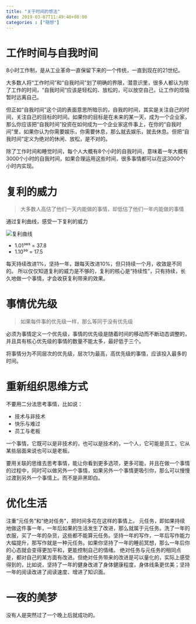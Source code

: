 ```yaml
---
title: "关于时间的想法"
date: 2019-03-07T11:49:40+08:00
categories : ["随想"]
---
```


# 工作时间与自我时间

8小时工作制，是从工业革命一直保留下来的一个传统，一直到现在的21世纪。

大多数人将“工作时间”和“自我时间”划了明确的界限，潜意识里，很多人都认为除了工作的时间，“自我时间“应该是轻松的、放松的，可以放空自己，让工作的烦恼暂时远离自己。

但正如“自我时间”这个词的表面意思所暗示的，自我的时间，其实是关注自己的时间，关注自己的目标的时间。如果你的目标是在未来的某一天，成为一个企业家，那么你应该把“自我时间”投资在如何成为一个企业家这件事上，在你的“自我时间”里，如果你认为你需要娱乐，你需要休息，那么就去娱乐，就去休息。但把“自我时间”定义为绝对的休闲、放松，是不对的。

除了工作时间和睡觉时间，每个人大概有8个小时的自我时间，意味着一年大概有3000个小时的自我时间，如果合理运用这些时间，很多事情都可以在这3000个小时内实现。

# 复利的威力

> 大多数人高估了他们一天内能做的事情，却低估了他们一年内能做的事情


通过复利曲线，感受一下复利的威力

![复利曲线](/assets/about-time/compound.jpg)

- 1.01³⁶⁵ = 37.8
- 1.10³⁰ = 17.5

每天持续改进1%，坚持一年，跟每天改进10%，但只持续一个月，收效是不同的。
所以仅仅知道复利的威力是不够的，复利的核心是“持续性”，只有持续，长久地做一个事情，才会收获复利带来的效果。

# 事情优先级


> 如果每件事的优先级一样，那么等同于没有优先级


必须为事情定义一个优先级，事情的优先级是随着时间的移动而不断动态调整的，并且具有核心优先级的事情的数量不能太多，最好低于三个。

将事情分为不同层次的优先级，层次1为最高，高优先级的事情，应该投入最多的时间。

# 重新组织思维方式

不要用二分法思考事情，比如说：

- 技术与非技术
- 快乐与难过
- 员工与老板

一个事情，它既可以是非技术的，也可以是技术的，一个人，它可能是员工，它从某些层面来说也可以是老板。

要用关联的思维去思考事情，能让你看到更多选项，更多可能，并且在做一个事情的过程中，同时可以做另外一个事情，如果另外一个事情更吸引你，那么可以慢慢过渡到另外一个事情上。而不是非黑即白。

# 优化生活
注重“元任务”和“绝对任务”，把时间多花在这样的事情上。
元任务，即如果持续地做这件事一年，一年后如果的生活发生了改进，那么就属于元任务。洗了一年的衣服，买了一年的杂货，这些都不能算元任务。坚持一年的写作，一年后写作能力大幅提升，那写作就是一种元任务。如果你坚持了一年的睡前冥想，那么一年后你的心态就会变得更加平和，更能控制自己的情绪。
绝对任务与元任务的相同点是，都对自己的某方面有改进。但绝对任务带来的改进是可以量化的，实际上感受得到的，比如说，坚持了一年的健身改进了身体健康程度，身体线条更优美；坚持一年的阅读改进了阅读速度、增进了知识面。

# 一夜的美梦
没有人是突然过了一个晚上后就成功的。